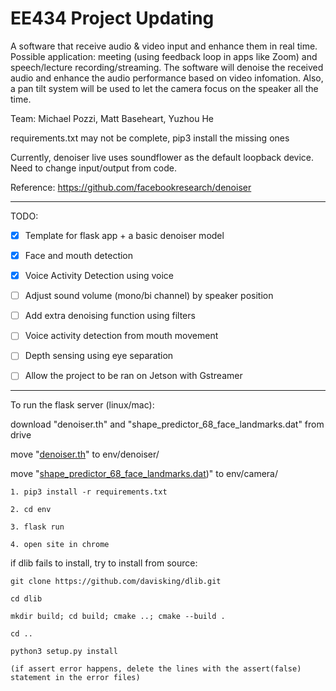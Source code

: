 # EE434 Project Updating 

A software that receive audio & video input and enhance them in real time. Possible application: meeting (using feedback loop in apps like Zoom) and speech/lecture recording/streaming. The software will denoise the received audio and enhance the audio performance based on video infomation. Also, a pan tilt system will be used to let the camera focus on the speaker all the time.

Team: Michael Pozzi, Matt Baseheart, Yuzhou He

requirements.txt may not be complete, pip3 install the missing ones

Currently, denoiser live uses soundflower as the default loopback device. Need to change input/output from code.

Reference: https://github.com/facebookresearch/denoiser


****

TODO: 

- [X] Template for flask app + a basic denoiser model

- [x] Face and mouth detection

- [x] Voice Activity Detection using voice

- [ ] Adjust sound volume (mono/bi channel) by speaker position

- [ ] Add extra denoising function using filters

- [ ] Voice activity detection from mouth movement

- [ ] Depth sensing using eye separation

- [ ] Allow the project to be ran on Jetson with Gstreamer

****

To run the flask server (linux/mac):

download "denoiser.th" and "shape_predictor_68_face_landmarks.dat" from drive

move "[denoiser.th](https://drive.google.com/file/d/17WuFlrUMJZdYiYEqvBfq4hmAd3x_NwDm/view?usp=sharing)" to env/denoiser/

move "[shape_predictor_68_face_landmarks.dat](https://drive.google.com/file/d/1skzv2u-eo2ySiN9yJ0jTLcZwwJWxg-d1/view?usp=sharing))" to env/camera/

    1. pip3 install -r requirements.txt

    2. cd env

    3. flask run

    4. open site in chrome


if dlib fails to install, try to install from source:

    git clone https://github.com/davisking/dlib.git

    cd dlib

    mkdir build; cd build; cmake ..; cmake --build .

    cd ..

    python3 setup.py install

    (if assert error happens, delete the lines with the assert(false) statement in the error files)




